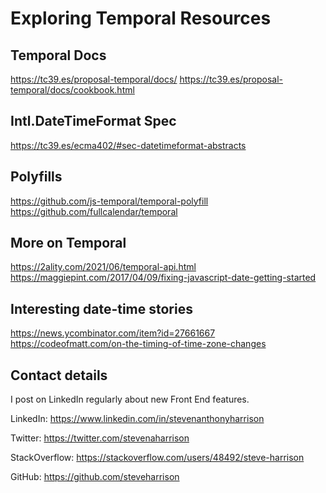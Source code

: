 # Exploring Temporal Resources

## Temporal Docs
https://tc39.es/proposal-temporal/docs/
https://tc39.es/proposal-temporal/docs/cookbook.html

## Intl.DateTimeFormat Spec
https://tc39.es/ecma402/#sec-datetimeformat-abstracts

## Polyfills
https://github.com/js-temporal/temporal-polyfill
https://github.com/fullcalendar/temporal

## More on Temporal
https://2ality.com/2021/06/temporal-api.html
https://maggiepint.com/2017/04/09/fixing-javascript-date-getting-started

## Interesting date-time stories
https://news.ycombinator.com/item?id=27661667
https://codeofmatt.com/on-the-timing-of-time-zone-changes

## Contact details
I post on LinkedIn regularly about new Front End features.

LinkedIn: https://www.linkedin.com/in/stevenanthonyharrison

Twitter: https://twitter.com/stevenaharrison

StackOverflow: https://stackoverflow.com/users/48492/steve-harrison

GitHub: https://github.com/steveharrison
